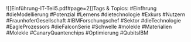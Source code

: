 
![[Einführung-IT-Teil5.pdf#page=2]]Tags & Topics:
   #Einfhrung
   #dieModellierung
   #Potenzial
   #Lernens
   #dietechnologie
   #Exkurs
   #Nutzern
   #FraunhoferGesellschaft
   #IBMForschungschef
   #Sektor
   #dieTechnologie
   #EagleProzessors
   #dieFalconSerie
   #Schwelle
   #molekle
   #Materialien
   #Molekle
   #CanaryQuantenchips
   #Optimierung
   #QubitsIBM